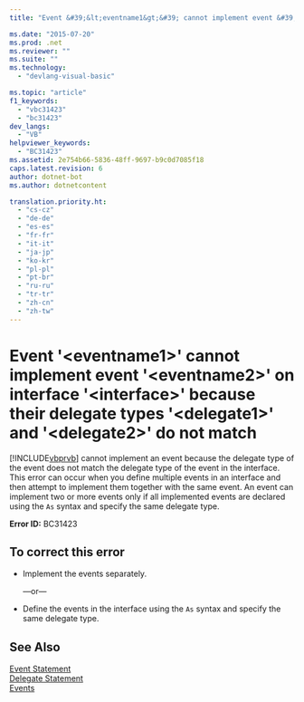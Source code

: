 ```yaml
---
title: "Event &#39;&lt;eventname1&gt;&#39; cannot implement event &#39;&lt;eventname2&gt;&#39; on interface &#39;&lt;interface&gt;&#39; because their delegate types &#39;&lt;delegate1&gt;&#39; and &#39;&lt;delegate2&gt;&#39; do not match | Microsoft Docs"

ms.date: "2015-07-20"
ms.prod: .net
ms.reviewer: ""
ms.suite: ""
ms.technology: 
  - "devlang-visual-basic"

ms.topic: "article"
f1_keywords: 
  - "vbc31423"
  - "bc31423"
dev_langs: 
  - "VB"
helpviewer_keywords: 
  - "BC31423"
ms.assetid: 2e754b66-5836-48ff-9697-b9c0d7085f18
caps.latest.revision: 6
author: dotnet-bot
ms.author: dotnetcontent

translation.priority.ht: 
  - "cs-cz"
  - "de-de"
  - "es-es"
  - "fr-fr"
  - "it-it"
  - "ja-jp"
  - "ko-kr"
  - "pl-pl"
  - "pt-br"
  - "ru-ru"
  - "tr-tr"
  - "zh-cn"
  - "zh-tw"
---
```

# Event &#39;&lt;eventname1&gt;&#39; cannot implement event &#39;&lt;eventname2&gt;&#39; on interface &#39;&lt;interface&gt;&#39; because their delegate types &#39;&lt;delegate1&gt;&#39; and &#39;&lt;delegate2&gt;&#39; do not match
[!INCLUDE[vbprvb](../../../csharp/programming-guide/concepts/linq/includes/vbprvb_md.md)] cannot implement an event because the delegate type of the event does not match the delegate type of the event in the interface. This error can occur when you define multiple events in an interface and then attempt to implement them together with the same event. An event can implement two or more events only if all implemented events are declared using the `As` syntax and specify the same delegate type.  
  
 **Error ID:** BC31423  
  
## To correct this error  
  
-   Implement the events separately.  
  
     —or—  
  
-   Define the events in the interface using the `As` syntax and specify the same delegate type.  
  
## See Also  
 [Event Statement](../../../visual-basic/language-reference/statements/event-statement.md)   
 [Delegate Statement](../../../visual-basic/language-reference/statements/delegate-statement.md)   
 [Events](../../../visual-basic/programming-guide/language-features/events/index.md)